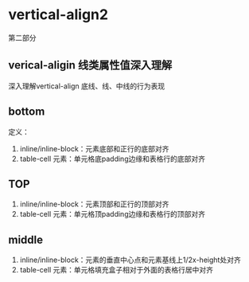 # vertical-align2
第二部分

## verical-aligin 线类属性值深入理解
深入理解vertical-align 底线、线、中线的行为表现

## bottom
定义：

1. inline/inline-block：元素底部和正行的底部对齐
2. table-cell 元素：单元格底padding边缘和表格行的底部对齐

## TOP

1. inline/inline-block：元素顶部和正行的顶部对齐
2. table-cell 元素：单元格顶padding边缘和表格行的顶部对齐

## middle

1. inline/inline-block：元素的垂直中心点和元素基线上1/2x-height处对齐
2. table-cell 元素：单元格填充盒子相对于外面的表格行居中对齐
